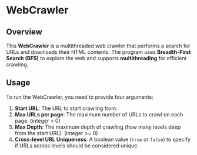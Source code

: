 # WebCrawler

## Overview

This **WebCrawler** is a multithreaded web crawler that performs a search for URLs and downloads their HTML contents. The program uses **Breadth-First Search (BFS)** to explore the web and supports **multithreading** for efficient crawling.

## Usage

To run the WebCrawler, you need to provide four arguments:

1. **Start URL**: The URL to start crawling from.
2. **Max URLs per page**: The maximum number of URLs to crawl on each page. (integer > 0)
3. **Max Depth**: The maximum depth of crawling (how many levels deep from the start URL). (integer >= 0)
4. **Cross-level URL Uniqueness**: A boolean value (`true` or `false`) to specify if URLs across levels should be considered unique.


